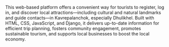 This web-based platform offers a convenient way for tourists to register, log in, and discover local attractions—including cultural and natural landmarks and guide contacts—in Kavrepalanchok, especially Dhulikhel. Built with HTML, CSS, JavaScript, and Django, it delivers up-to-date information for efficient trip planning, fosters community engagement, promotes sustainable tourism, and supports local businesses to boost the local economy.
